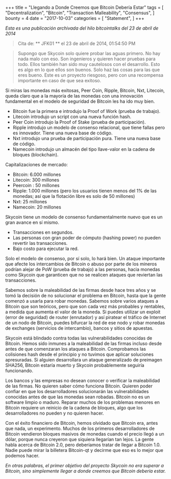 +++
title = "Llegando a Donde Creemos que Bitcoin Debería Estar"
tags = [
    "Decentralization",
    "Bitcoin",
    "Transaction Malleability",
    "Consensus",
]
bounty = 4
date = "2017-10-03"
categories = [
    "Statement",
]
+++

*Esta es una publicación archivada del hilo bitcointalks del 23 de abril de 2014*

> Cita de: ** JFK01 ** el 23 de abril de 2014, 01:54:50 PM

> Supongo que Skycoin solo quiere probar las aguas primero. No hay nada malo
con eso. Son ingenieros y quieren hacer pruebas para todo. Ellos también han
sido muy cautelosos con el desarrollo. Esto es algo en lo que ellos son buenos.
Solo haz las cosas para las que eres bueno. Este es un proyecto riesgoso, pero
con una recompensa importante en caso de que sea exitoso.

Si miras las monedas más exitosas, Peer Coin, Ripple, Bitcoin, Nxt, Litecoin,
queda claro que a la mayoría de las monedas con una innovación fundamental en
el modelo de seguridad de Bitcoin les ha ido muy bien.


- Bitcoin fue la primera e introdujo la Proof of Work (prueba de trabajo).
- Litecoin introdujo un script con una nueva función hash.
- Peer Coin introdujo la Proof of Stake (prueba de participación).
- Ripple introdujo un modelo de consenso relacional, que tiene fallas pero es innovador. Tiene una nueva base de código.
- Nxt introdujo una prueba de participación pura. Tiene una nueva base de código.
- Namecoin introdujo un almacén del tipo llave-valor en la cadena de bloques (blockchain).

Capitalizaciones de mercado:

- Bitcoin: 6.000 millones
- Litecoin: 300 millones
- Peercoin : 50 millones
- Ripple: 1.000 millones (pero los usuarios tienen menos del 1% de las monedas; así que la flotación libre es solo de 50 millones)
- Nxt: 25 millones
- Namecoin: 20 millones

Skycoin tiene un modelo de consenso fundamentalmente nuevo que es un gran
avance en sí mismo.

- Transacciones en segundos.
- Las personas con gran poder de cómputo (hashing power) no pueden revertir las transacciones.
- Bajo costo para ejecutar la red.

Solo el modelo de consenso, por sí solo, lo hará bien. Un ataque importante
que afecte los intercambios de Bitcoin o abuso por parte de los mineros
podrían alejar de PoW (prueba de trabajo) a las personas, hacia monedas
como Skycoin que garanticen que no se realicen ataques que reviertan las
transacciones.

Sabemos sobre la maleabilidad de las firmas desde hace tres años y se tomó
la decisión de no solucionar el problema en Bitcoin, hasta que la gente
comenzó a usarla para robar monedas. Sabemos sobre varios ataques a Bitcoin que
son teóricos, pero que son cada vez más probables y rentables, a medida que
aumenta el valor de la moneda. Si puedes utilizar un exploit (error de
seguridad) de router (enrutador) y así piratear el tráfico de Internet de un
nodo de Bitcoin, puedes bifurcar la red de ese nodo y robar monedas de exchanges
(servicios de intercambio), bancos y sitios de apuestas.

Skycoin está blindado contra todas las vulnerabilidades conocidas de Bitcoin.
Hemos sido inmunes a la maleabilidad de las firmas incluso desde antes de que
comenzaran los ataques a Bitcoin. Comprobamos las colisiones hash desde el
principio y no tuvimos que aplicar soluciones apresuradas. Si alguien
desarrollara un ataque generalizado de preimagen SHA256, Bitcoin estaría muerto
y Skycoin probablemente seguiría funcionando.

Los bancos y las empresas no desean conocer o verificar la maleabilidad de las
firmas. No quieren saber cómo funciona Bitcoin. Quieren poder confiar en que
los desarrolladores solucionarán las vulnerabilidades conocidas antes de que
las monedas sean robadas. Bitcoin no es un software limpio o maduro. Reparar
muchos de los problemas menores en Bitcoin requiere un reinicio de la cadena
de bloques, algo que los desarrolladores no pueden y no quieren hacer.

Con el éxito financiero de Bitcoin, hemos olvidado que Bitcoin era, antes que
nada, un experimento. Muchos de los primeros desarrolladores de Bitcoin
vendieron bloques masivos de monedas cuando el precio llegó a un dólar, porque
nunca creyeron que siquiera llegarían tan lejos. La gente habla acerca de
Bitcoin 2.0, pero deberíamos tratar de llegar a Bitcoin 1.0. Nadie puede mirar
la billetera Bitcoin-qt y decirme que eso es lo mejor que podemos hacer.

*En otras palabras, el primer objetivo del proyecto Skycoin no era superar a Bitcoin, sino simplemente llegar a donde creemos que Bitcoin debería estar.*
